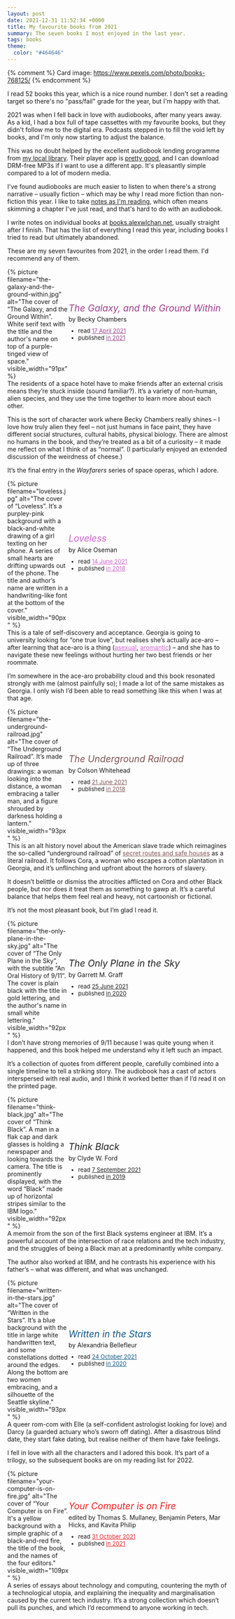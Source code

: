 ```yaml
---
layout: post
date: 2021-12-31 11:52:34 +0000
title: My favourite books from 2021
summary: The seven books I most enjoyed in the last year.
tags: books
theme:
  color: "#464646"
---
```


{% comment %}
Card image: https://www.pexels.com/photo/books-768125/
{% endcomment %}

I read 52 books this year, which is a nice round number.
I don't set a reading target so there's no "pass/fail" grade for the year, but I'm happy with that.

2021 was when I fell back in love with audiobooks, after many years away.
As a kid, I had a box full of tape cassettes with my favourite books, but they didn't follow me to the digital era.
Podcasts stepped in to fill the void left by books, and I'm only now starting to adjust the balance.

This was no doubt helped by the excellent audiobook lending programme from [my local library][herts].
Their player app is [pretty good][app], and I can download DRM-free MP3s if I want to use a different app.
It's pleasantly simple compared to a lot of modern media.

I've found audiobooks are much easier to listen to when there's a strong narrative – usually fiction – which may be why I read more fiction than non-fiction this year.
I like to take [notes as I'm reading][notes], which often means skimming a chapter I've just read, and that's hard to do with an audiobook.

I write notes on individual books at [books.alexwlchan.net][books], usually straight after I finish.
That has the list of everything I read this year, including books I tried to read but ultimately abandoned.

These are my seven favourites from 2021, in the order I read them.
I'd recommend any of them.

<style>
  .heading {
    display: grid;
    grid-template-columns: 140px auto;
    min-height: calc(140px + 1em);
  }
  
  .heading .book_info {
    display: grid;
    align-content: center;
  }
  
  .heading .book_title {
    margin-bottom: 0;
  }
  
  /* The correct margin is applied by either the book cover or the
     heading text, whichever is lower */
  .review_text p:first-child {
    margin-top: 0;
  }
  
  .heading .book_title em {
    font-size: 1.5em;
    line-height: 1.6em;
  }
  
  @media screen and (min-width: 500px) { 
    .heading .book_cover img {
      margin-bottom: 1em;
    }
    
    .heading .book_info {
      padding-bottom: 1em;
    }
  }
  
  @media screen and (max-width: 500px) {
    .heading {
      display: block;
    }
    
    .heading .book_title, .heading .book_meta {
      text-align: center;
    }
    
    .heading .book_cover img {
      margin-bottom: 0;
    }
  }
  
  .heading .book_meta {
    font-size: small;
    margin-top: 10px;
  }
  
  /* visited style = luminosity × 0.5 */
  
  #becky_chambers a                 { color:      rgba(157, 65, 141, 1);   }
  #becky_chambers .book_title em    { color:      rgba(157, 65, 141, 1);   }
  #becky_chambers a:hover           { background: rgba(157, 65, 141, 0.2); }
  #becky_chambers a:visited         { color:      rgba(119, 50, 107, 1);   }
  #becky_chambers a:visited:hover   { background: rgba(119, 50, 107, 0.2); }
  
  #alice_oseman a                   { color:      rgba(206, 99, 204, 1);   }
  #alice_oseman .book_title em      { color:      rgba(206, 99, 204, 1);   }
  #alice_oseman a:hover             { background: rgba(206, 99, 204, 0.2); }
  #alice_oseman a:visited           { color:      rgba(174, 55, 172, 1);   }
  #alice_oseman a:visited:hover     { background: rgba(174, 55, 172, 0.2); }
  
  #colson_whitehead a               { color:      rgba(132, 86, 87, 1);    }
  #colson_whitehead .book_title em  { color:      rgba(132, 86, 87, 1);    }
  #colson_whitehead a:hover         { background: rgba(132, 86, 87, 0.2);  }
  #colson_whitehead a:visited       { color:      rgba(99, 64, 65, 1);     }
  #colson_whitehead a:visited:hover { background: rgba(99, 64, 65, 0.2);   }
  
  #garrett_graff a                  { color:      rgba(34, 34, 34, 1);     }
  #garrett_graff .book_title em     { color:      rgba(34, 34, 34, 1);     }
  #garrett_graff a:hover            { background: rgba(34, 34, 34, 0.2);   }
  #garrett_graff a:visited          { color:      rgba(0, 0, 0, 1);        }
  #garrett_graff a:visited:hover    { background: rgba(0, 0, 0, 0.2);      }
  
  #clyde_w_ford a                   { color:      rgba(34, 34, 34, 1);     }
  #clyde_w_ford .book_title em      { color:      rgba(34, 34, 34, 1);     }
  #clyde_w_ford a:hover             { background: rgba(34, 34, 34, 0.2);   }
  #clyde_w_ford a:visited           { color:      rgba(0, 0, 0, 1);        }
  #clyde_w_ford a:visited:hover     { background: rgba(0, 0, 0, 0.2);      }
  
  #alexandria_bellefleur a               { color:      rgba(15, 89, 135, 1);   }
  #alexandria_bellefleur .book_title em  { color:      rgba(15, 89, 135, 1);   }
  #alexandria_bellefleur a:hover         { background: rgba(15, 89, 135, 0.2); }
  #alexandria_bellefleur a:visited       { color:      rgba(11, 64, 96, 1);    }
  #alexandria_bellefleur a:visited:hover { background: rgba(11, 64, 96, 0.2);  }

  #computer_fire a               { color:      rgba(235, 33, 34, 1);   }
  #computer_fire .book_title em  { color:      rgba(235, 33, 34, 1);   }
  #computer_fire a:hover         { background: rgba(235, 33, 34, 0.2); }
  #computer_fire a:visited       { color:      rgba(187, 17, 17, 1);   }
  #computer_fire a:visited:hover { background: rgba(187, 17, 17, 0.2); }

</style>

<div class="book_review" id="becky_chambers">
  <div class="heading">
    <div class="book_cover">
      {%
        picture
        filename="the-galaxy-and-the-ground-within.jpg"
        alt="The cover of “The Galaxy, and the Ground Within”. White serif text with the title and the author's name on top of a purple-tinged view of space."
        visible_width="91px"
      %}
    </div>
    <div class="book_info">
      <p class="book_title">
        <em>The Galaxy, and the Ground Within</em><br/>by Becky Chambers
      </p>
      <ul class="book_meta dot_list">
        <li>read <a href="https://books.alexwlchan.net/reviews/the-galaxy-and-the-ground-within/">17 April 2021</a></li>
        <li>
          published <a href="https://www.otherscribbles.com/the-galaxy-and-the-ground-within">in 2021</a>
        </li>
      </ul>
    </div>
  </div>
  <div class="review_text">
    <p>
      The residents of a space hotel have to make friends after an external crisis means they&rsquo;re stuck inside (sound familiar?).
      It&rsquo;s a variety of non-human, alien species, and they use the time together to learn more about each other.
    </p>
    <p>
      This is the sort of character work where Becky Chambers really shines – I love how truly alien they feel &ndash; not just humans in face paint, they have different social structures, cultural habits, physical biology.
      There are almost no humans in the book, and they’re treated as a bit of a curiosity – it made me reflect on what I think of as &ldquo;normal&rdquo;.
      (I particularly enjoyed an extended discussion of the weirdness of cheese.)
    </p>
    <p>
      It&rsquo;s the final entry in the <em>Wayfarers</em> series of space operas, which I adore.
    </p>
  </div>
</div>

<div class="book_review" id="alice_oseman">
  <div class="heading">
    <div class="book_cover">
      {%
        picture
        filename="loveless.jpg"
        alt="The cover of “Loveless”. It’s a purpley-pink background with a black-and-white drawing of a girl texting on her phone. A series of small hearts are drifting upwards out of the phone. The title and author’s name are written in a handwriting-like font at the bottom of the cover."
        visible_width="90px"
      %}
    </div>
    <div class="book_info">
      <p class="book_title">
        <em>Loveless</em><br/>by Alice Oseman
      </p>
      <ul class="book_meta dot_list">
        <li>
          read <a href="https://books.alexwlchan.net/reviews/loveless/">14 June 2021</a>
        </li>
        <li>
          published <a href="https://www.aliceoseman.com/loveless">in 2018</a>
        </li>
      </ul>
    </div>
  </div>
  <div class="review_text">
    <p>
      This is a tale of self-discovery and acceptance.
      Georgia is going to university looking for &ldquo;one true love&rdquo;, but realises she&rsquo;s actually ace-aro &ndash; after learning that ace-aro is a thing (<a href="https://en.wikipedia.org/wiki/Asexuality">asexual</a>, <a href="https://en.wikipedia.org/wiki/Romantic_orientation#Aromanticism">aromantic</a>) – and she has to navigate these new feelings without hurting her two best friends or her roommate.
    </p>
    <p>
      I&rsquo;m somewhere in the ace-aro probability cloud and this book resonated strongly with me (almost painfully so); I made a lot of the same mistakes as Georgia.
      I only wish I&rsquo;d been able to read something like this when I was at that age.
    </p>
  </div>
</div>

<div class="book_review" id="colson_whitehead">
  <div class="heading">
    <div class="book_cover">
      {%
        picture
        filename="the-underground-railroad.jpg"
        alt="The cover of “The Underground Railroad”. It’s made up of three drawings: a woman looking into the distance, a woman embracing a taller man, and a figure shrouded by darkness holding a lantern."
        visible_width="93px"
      %}
    </div>
    <div class="book_info">
      <p class="book_title">
        <em>The Underground Railroad</em><br/>by Colson Whitehead
      </p>
      <ul class="book_meta dot_list">
        <li>read <a href="https://books.alexwlchan.net/reviews/the-underground-railroad/">21 June 2021</a></li>
        <li>
          published <a href="https://www.penguinrandomhouse.com/books/232365/the-underground-railroad-by-colson-whitehead/">in 2018</a>
        </li>
      </ul>
    </div>
  </div>
  <div class="review_text">
    <p>
      This is an alt history novel about the American slave trade which reimagines the so-called &ldquo;underground railroad&rdquo; of <a href="https://en.wikipedia.org/wiki/Underground_Railroad">secret routes and safe houses</a> as a literal railroad.
      It follows Cora, a woman who escapes a cotton plantation in Georgia, and it&rsquo;s unflinching and upfront about the horrors of slavery.
    </p>
    <p>
      It doesn’t belittle or dismiss the atrocities afflicted on Cora and other Black people, but nor does it treat them as something to gawp at.
      It’s a careful balance that helps them feel real and heavy, not cartoonish or fictional.
    </p>
    <p>
      It’s not the most pleasant book, but I’m glad I read it.
    </p>
  </div>
</div>

<div class="book_review" id="garrett_graff">
  <div class="heading">
    <div class="book_cover">
      {%
        picture
        filename="the-only-plane-in-the-sky.jpg"
        alt="The cover of “The Only Plane in the Sky”, with the subtitle “An Oral History of 9/11”. The cover is plain black with the title in gold lettering, and the author's name in small white lettering."
        visible_width="92px"
      %}
    </div>
    <div class="book_info">
      <p class="book_title">
        <em>The Only Plane in the Sky</em><br/>by Garrett M. Graff
      </p>
      <ul class="book_meta dot_list">
        <li>read <a href="https://books.alexwlchan.net/reviews/the-only-plane-in-the-sky/">25 June 2021</a></li>
        <li>
          published <a href="https://www.garrettgraff.com/books/the-only-plane-in-the-sky/">in 2020</a>
        </li>
      </ul>
    </div>
  </div>
  <div class="review_text">
    <p>
      I don&rsquo;t have strong memories of 9/11 because I was quite young when it happened, and this book helped me understand why it left such an impact.
    </p>
    <p>
      It&rsquo;s a collection of quotes from different people, carefully combined into a single timeline to tell a striking story.
      The audiobook has a cast of actors interspersed with real audio, and I think it worked better than if I&rsquo;d read it on the printed page.
    </p>
  </div>
</div>

<div class="book_review" id="clyde_w_ford">
  <div class="heading">
    <div class="book_cover">
      {%
        picture
        filename="think-black.jpg"
        alt="The cover of “Think Black”. A man in  a flak cap and dark glasses is holding a newspaper and looking towards the camera. The title is prominently displayed, with the word “Black” made up of horizontal stripes similar to the IBM logo."
        visible_width="92px"
      %}
    </div>
    <div class="book_info">
      <p class="book_title">
        <em>Think Black</em><br/>by Clyde W. Ford
      </p>
      <ul class="book_meta dot_list">
        <li>read <a href="https://books.alexwlchan.net/reviews/think-black/">7 September 2021</a></li>
        <li>
          published <a href="http://www.clydeford.com/more.html">in 2019</a>
        </li>
      </ul>
    </div>
  </div>
  <div class="review_text">
    <p>
      A memoir from the son of the first Black systems engineer at IBM.
      It&rsquo;s a powerful account of the intersection of race relations and the tech industry, and the struggles of being a Black man at a predominantly white company.
    </p>
    <p>
      The author also worked at IBM, and he contrasts his experience with his father&rsquo;s &ndash; what was different, and what was unchanged.
    </p>
  </div>
</div>

<div class="book_review" id="alexandria_bellefleur">
  <div class="heading">
    <div class="book_cover">
      {%
        picture
        filename="written-in-the-stars.jpg"
        alt="The cover of “Written in the Stars”. It’s a blue background with the title in large white handwritten text, and some constellations dotted around the edges. Along the bottom are two women embracing, and a silhouette of the Seattle skyline."
        visible_width="93px"
      %}
    </div>
    <div class="book_info">
      <p class="book_title">
        <em>Written in the Stars</em><br/>by Alexandria Bellefleur
      </p>
      <ul class="book_meta dot_list">
        <li>read <a href="https://books.alexwlchan.net/reviews/written-in-the-stars/">24 October 2021</a></li>
        <li>
          published <a href="https://www.alexandriabellefleur.com/written-in-the-stars">in 2020</a>
        </li>
      </ul>
    </div>
  </div>
  <div class="review_text">
    <p>
      A queer rom-com with Elle (a self-confident astrologist looking for love) and Darcy (a guarded actuary who&rsquo;s sworn off dating).
      After a disastrous blind date, they start fake dating, but realise neither of them have fake feelings.
    </p>
    <p>
      I fell in love with all the characters and I adored this book.
      It&rsquo;s part of a trilogy, so the subsequent books are on my reading list for 2022.
    </p>
  </div>
</div>

<div class="book_review" id="computer_fire">
  <div class="heading">
    <div class="book_cover">
      {%
        picture
        filename="your-computer-is-on-fire.jpg"
        alt="The cover of “Your Computer is on Fire”. It's a yellow background with a simple graphic of a black-and-red fire, the title of the book, and the names of the four editors."
        visible_width="109px"
      %}
    </div>
    <div class="book_info">
      <p class="book_title">
        <em>Your Computer is on Fire</em><br/>edited by Thomas S. Mullaney, Benjamin Peters, Mar Hicks, and Kavita Philip
      </p>
      <ul class="book_meta dot_list">
        <li>read <a href="https://books.alexwlchan.net/reviews/your-computer-is-on-fire/">31 October 2021</a></li>
        <li>
          published <a href="https://mitpress.mit.edu/books/your-computer-fire">in 2021</a>
        </li>
      </ul>
    </div>
  </div>
  <div class="review_text">
    <p>
      A series of essays about technology and computing, countering the myth of a technological utopia, and explaining the inequality and marginalisation caused by the current tech industry.
      It&rsquo;s a strong collection which doesn&rsquo;t pull its punches, and which I&rsquo;d recommend to anyone working in tech.
    </p>
  </div>
</div>

[herts]: https://www.hertfordshire.gov.uk/services/libraries-and-archives/books-and-reading/ebooks-and-audiobooks/ebooks-and-audiobooks.aspx
[app]: https://twitter.com/alexwlchan/status/1418827399702224896
[books]: https://books.alexwlchan.net/reviews/#books_by_year_2021
[notes]: /2020/11/how-i-read-non-fiction-books/
